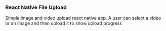 ### React Native File Upload

Simple image and video upload  react native app.
A user can select a video or an image and then upload it to show 
upload progress